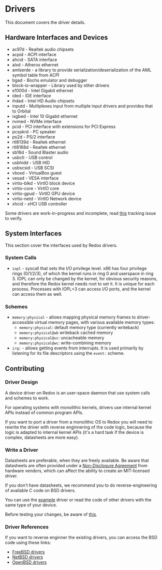# Drivers

This document covers the driver details.

## Hardware Interfaces and Devices

- ac97d - Realtek audio chipsets
- acpid - ACPI interface
- ahcid - SATA interface
- alxd - Atheros ethernet
- amlserde - a library to provide serialization/deserialization of the AML symbol table from ACPI
- bgad - Bochs emulator and debugger
- block-io-wrapper - Library used by other drivers
- e1000d - Intel Gigabit ethernet
- ided - IDE interface
- ihdad - Intel HD Audio chipsets
- inputd - Multiplexes input from multiple input drivers and provides that to Orbital
- ixgbed - Intel 10 Gigabit ethernet
- nvmed - NVMe interface
- pcid - PCI interface with extensions for PCI Express
- pcspkrd - PC speaker
- ps2d - PS/2 interface
- rtl8139d - Realtek ethernet
- rtl8168d - Realtek ethernet
- sb16d - Sound Blaster audio
- usbctl - USB control
- usbhidd - USB HID
- usbscsid - USB SCSI
- vboxd - VirtualBox guest
- vesad - VESA interface
- virtio-blkd - VirtIO block device
- virtio-core - VirtIO core
- virtio-gpud - VirtIO GPU device
- virtio-netd - VirtIO Network device
- xhcid - xHCI USB controller

Some drivers are work-in-progress and incomplete, read [this](https://gitlab.redox-os.org/redox-os/drivers/-/issues/41) tracking issue to verify.

## System Interfaces

This section cover the interfaces used by Redox drivers.

### System Calls

- `iopl` - syscall that sets the I/O privilege level. x86 has four privilege rings (0/1/2/3), of which the kernel runs in ring 0 and userspace in ring 3. IOPL can only be changed by the kernel, for obvious security reasons, and therefore the Redox kernel needs root to set it. It is unique for each process. Processes with IOPL=3 can access I/O ports, and the kernel can access them as well.

### Schemes

- `memory:physical` - allows mapping physical memory frames to driver-accessible virtual memory pages, with various available memory types:
    - `memory:physical`: default memory type (currently writeback)
    - `memory:physical@wb` writeback cached memory
    - `memory:physical@uc`: uncacheable memory
    - `memory:physical@wc`: write-combining memory
- `irq:` - allows getting events from interrupts. It is used primarily by listening for its file descriptors using the `event:` scheme.

## Contributing

### Driver Design

A device driver on Redox is an user-space daemon that use system calls and schemes to work.

For operating systems with monolithic kernels, drivers use internal kernel APIs instead of common program APIs.

If you want to port a driver from a monolithic OS to Redox you will need to rewrite the driver with reverse enginnering of the code logic, because the logic is adapted to internal kernel APIs (it's a hard task if the device is complex, datasheets are more easy).

### Write a Driver

Datasheets are preferable, when they are freely available. Be aware that datasheets are often provided under a [Non-Disclosure Agreement](https://en.wikipedia.org/wiki/Non-disclosure_agreement) from hardware vendors, which can affect the ability to create an MIT-licensed driver.

If you don't have datasheets, we recommend you to do reverse-engineering of available C code on BSD drivers.

You can use the [example](https://gitlab.redox-os.org/redox-os/exampled) driver or read the code of other drivers with the same type of your device.

Before testing your changes, be aware of [this](https://doc.redox-os.org/book/ch09-02-coding-and-building.html#a-note-about-drivers).

### Driver References

If you want to reverse enginner the existing drivers, you can access the BSD code using these links:

- [FreeBSD drivers](https://github.com/freebsd/freebsd-src/tree/main/sys/dev)
- [NetBSD drivers](https://github.com/NetBSD/src/tree/trunk/sys/dev)
- [OpenBSD drivers](https://github.com/openbsd/src/tree/master/sys/dev)
